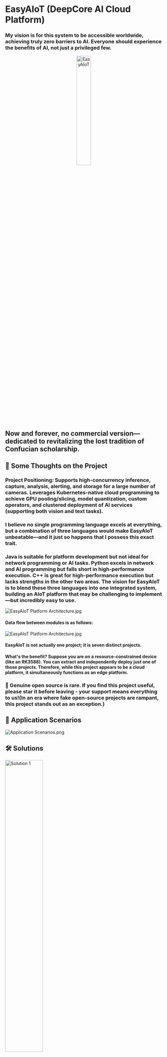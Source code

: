 # EasyAIoT (DeepCore AI Cloud Platform)

### My vision is for this system to be accessible worldwide, achieving truly zero barriers to AI. Everyone should experience the benefits of AI, not just a privileged few.

<div align="center">
    <img src=".image/logo.png" width="30%" height="30%" alt="EasyAIoT">
</div>

## Now and forever, no commercial version—dedicated to revitalizing the lost tradition of Confucian scholarship.

## 🌟 Some Thoughts on the Project

### Project Positioning: Supports high-concurrency inference, capture, analysis, alerting, and storage for a large number of cameras. Leverages Kubernetes-native cloud programming to achieve GPU pooling/slicing, model quantization, custom operators, and clustered deployment of AI services (supporting both vision and text tasks).

### I believe no single programming language excels at everything, but a combination of three languages would make EasyAIoT unbeatable—and it just so happens that I possess this exact trait.

### Java is suitable for platform development but not ideal for network programming or AI tasks. Python excels in network and AI programming but falls short in high-performance execution. C++ is great for high-performance execution but lacks strengths in the other two areas. The vision for EasyAIoT is to blend these three languages into one integrated system, building an AIoT platform that may be challenging to implement—but incredibly easy to use.

![EasyAIoT Platform Architecture.jpg](.image/iframe2.jpg)

#### Data flow between modules is as follows:

![EasyAIoT Platform Architecture.jpg](.image/iframe3.jpg)

#### EasyAIoT is not actually one project; it is seven distinct projects.

#### What's the benefit? Suppose you are on a resource-constrained device (like an RK3588). You can extract and independently deploy just one of those projects. Therefore, while this project appears to be a cloud platform, it simultaneously functions as an edge platform.

### 🌟 Genuine open source is rare. If you find this project useful, please star it before leaving - your support means everything to us!(In an era where fake open-source projects are rampant, this project stands out as an exception.)

## 🎯 Application Scenarios

![Application Scenarios.png](.image/适用场景.png)

## 🛠️ Solutions

<div>
  <img src=".image/解决方案1.png" alt="Solution 1" width="49%" style="margin-right: 10px">
  <img src=".image/解决方案2.png" alt="Solution 2" width="49%">
</div>

## 🧩 Project Structure

EasyAIoT consists of five core projects:

- **WEB Module**: Frontend management interface based on Vue
- **DEVICE Module**: Java-based device management module responsible for IoT device access and management
- **VIDEO Module**: Python-based video processing module responsible for video stream processing and transmission
- **AI Module**: Python-based artificial intelligence processing module responsible for video analysis and AI algorithm
  execution
- **TASK Module**: C++-based high-performance task processing module responsible for compute-intensive task execution

## ☁️ EasyAIoT = AI + IoT = Cloud-Edge Integrated Solution

Supports thousands of vertical scenarios with customizable AI models and algorithm development.

Deep integration empowers intelligent vision for everything: EasyAIoT constructs an efficient access and management
network for IoT devices (especially massive cameras). We deeply integrate real-time streaming technology with
cutting-edge AI to create a unified service core. This solution not only enables interoperability across heterogeneous
devices but also deeply integrates HD video streams with powerful AI analytics engines, giving surveillance systems "
intelligent eyes" – accurately enabling facial recognition, abnormal behavior analysis, risk personnel monitoring, and
perimeter intrusion detection.

![EasyAIoT Platform Architecture](.image/iframe1.jpg)

## ⚠️ Disclaimer

EasyAIoT is an open-source learning project unrelated to commercial activities. Users must comply with laws and
regulations and refrain from illegal activities. If EasyAIoT discovers user violations, it will cooperate with
authorities and report to government agencies. Users bear full legal responsibility for illegal actions and shall
compensate third parties for damages caused by usage. All EasyAIoT-related resources are used at the user's own risk.

## 📚 Official Documentation

- Documentation: http://pro.basiclab.top:9988/

## 🎮 Demo Environment

- Demo URL: http://pro.basiclab.top:8888/
- Username: admin
- Password: admin123

## ⚙️ Project Repositories

- Gitee: https://gitee.com/soaring-xiongkulu/easyaiot
- Github: https://github.com/soaring-xiongkulu/easyaiot

## 🛠️ Technology Stack

### Frontend

- **Core Framework**: Vue 3.3.8
- **Development Language**: TypeScript 5.2.2
- **Build Tool**: Vite 4.5.0
- **UI Component Library**: Ant Design Vue 4.0.7
- **State Management**: Pinia 2.1.7
- **Routing**: Vue Router 4.2.5
- **HTTP Client**: Axios/Alova 1.6.1
- **CSS**: UnoCSS 0.57.3
- **Package Manager**: pnpm 9.0.4

### Backend

- **DEVICE Module Framework**:
    - Spring Boot 2.7.18
    - Spring Boot Starter Security
    - Gateway
    - SkyWalking
    - OpenFeign
    - Sentinel
    - Nacos
    - Kafka
    - TDEngine
    - MyBatis-Plus
    - PostgreSQL
- **AI Module Framework**：
    - Python 3.11+
    - Flask
    - Flask-Cors
    - Flask-Migrate
    - Flask-SQLAlchemy
    - OpenCV (cv2)
    - Pillow (PIL.Image)
    - Ultralytics
    - Psycopg2-Binary
- **VIDEO Module Framework**：
    - Python 3.11+
    - WSDiscovery
    - Netifaces
    - Onvif-Zeep
    - Pyserial
    - Paho_Mqtt
    - Flask
    - Flask-Cors
    - Flask-Migrate
    - Flask-SQLAlchemy
    - Psycopg2-Binary
- **TASK Module Framework**：
    - C++17
    - Opencv2
    - Httplib
    - Json
    - Librknn
    - Minio-Cpp
    - Mk-Media
    - RGA
    - Logging
    - Queue
    - Thread

## 📸 Screenshots

<div>
  <img src=".image/banner/banner1001.png" alt="Screenshot 1" width="49%" style="margin-right: 10px">
  <img src=".image/banner/banner1009.jpg" alt="Screenshot 2" width="49%">
</div>
<div>
  <img src=".image/banner/banner1006.jpg" alt="Screenshot 3" width="49%" style="margin-right: 10px">
  <img src=".image/banner/banner1010.jpg" alt="Screenshot 4" width="49%">
</div>
<div>
  <img src=".image/banner/banner1015.png" alt="Screenshot 5" width="49%" style="margin-right: 10px">
  <img src=".image/banner/banner1016.jpg" alt="Screenshot 6" width="49%">
</div>
<div>
  <img src=".image/banner/banner1007.jpg" alt="Screenshot 7" width="49%" style="margin-right: 10px">
  <img src=".image/banner/banner1008.jpg" alt="Screenshot 8" width="49%">
</div>
<div>
  <img src=".image/banner/banner1019.jpg" alt="Screenshot 7" width="49%" style="margin-right: 10px">
  <img src=".image/banner/banner1020.jpg" alt="Screenshot 8" width="49%">
</div>
<div>
  <img src=".image/banner/banner1023.jpg" alt="Screenshot 7" width="49%" style="margin-right: 10px">
  <img src=".image/banner/banner1024.jpg" alt="Screenshot 8" width="49%">
</div>
<div>
  <img src=".image/banner/banner1017.jpg" alt="Screenshot 7" width="49%" style="margin-right: 10px">
  <img src=".image/banner/banner1018.jpg" alt="Screenshot 8" width="49%">
</div>
<div>
  <img src=".image/banner/banner1021.jpg" alt="Screenshot 7" width="49%" style="margin-right: 10px">
  <img src=".image/banner/banner1022.jpg" alt="Screenshot 8" width="49%">
</div>
<div>
  <img src=".image/banner/banner1013.jpg" alt="Screenshot 9" width="49%" style="margin-right: 10px">
  <img src=".image/banner/banner1014.png" alt="Screenshot 10" width="49%">
</div>
<div>
  <img src=".image/banner/banner1011.jpg" alt="Screenshot 11" width="49%" style="margin-right: 10px">
  <img src=".image/banner/banner1012.jpg" alt="Screenshot 12" width="49%">
</div>
<div>
  <img src=".image/banner/banner1003.png" alt="Screenshot 13" width="49%" style="margin-right: 10px">
  <img src=".image/banner/banner1004.png" alt="Screenshot 14" width="49%">
</div>
<div>
  <img src=".image/banner/banner1005.png" alt="Screenshot 15" width="49%" style="margin-right: 10px">
  <img src=".image/banner/banner1002.png" alt="Screenshot 16" width="49%">
</div>

## 📞 Contact Information

<div>
  <img src=".image/联系方式.jpg" alt="联系方式" width="30%" style="margin-right: 10px">
  <img src=".image/微信群.jpg" alt="联系方式" width="30%" style="margin-right: 10px">
</div>

### 🪐 Knowledge Planet:

<p>
  <img src=".image/知识星球.jpg" alt="知识星球" width="30%">
</p>

## 💰 Sponsorship

<div>
    <img src=".image/微信支付.jpg" alt="WeChat Pay" width="30%" height="30%">
    <img src=".image/支付宝支付.jpg" alt="Alipay" width="30%" height="10%">
</div>

## 🛠️ Service Support

We offer various service options to help you gain an in-depth understanding of the EasyAIoT platform and its code.
Through product documentation, technical exchange groups, paid tutorials, and more, you will receive the following
services:

| Service Item                       | Service Content                                                                                   | Service Fee | Service Method                          |
|------------------------------------|---------------------------------------------------------------------------------------------------|-------------|-----------------------------------------|
| System Deployment                  | Complete EasyAIoT deployment in the customer-specified network and hardware environment           | ¥300        | Online Deployment Support               |
| Technical Support                  | Provide solutions for issues encountered during deployment and functional usage                   | ¥100        | Online Remote Support within 30 Minutes |
| Device Access Protocol Development | Develop and provide source code for platform protocol packages based on provided device models    | ¥3000+      | Customized Development                  |
| Other Services                     | Customized development for vertical industry solutions; tailored duration and functional services | Negotiable  | Negotiable                              |

## 🙏 Acknowledgements

Thanks to the following contributors for code, feedback, donations, and support (in no particular order):
<table>
  <tbody>
    <tr>
      <td align="center" valign="top" width="11.11%"><a href="https://gitee.com/36436022" target="_blank"><img src=".image/sponsor/金鸿伟.jpg" width="80px;" alt="金鸿伟"/><br /><sub><b>金鸿伟</b></sub></a></td>
      <td align="center" valign="top" width="11.11%"><a href="javascript:void(0)" target="_blank"><img src=".image/sponsor/Best%20Yao.jpg" width="80px;" alt="Best Yao"/><br /><sub><b>Best Yao</b></sub></a></td>
      <td align="center" valign="top" width="11.11%"><a href="https://gitee.com/weiloser" target="_blank"><img src=".image/sponsor/无为而治.jpg" width="80px;" alt="无为而治"/><br /><sub><b>无为而治</b></sub></a></td>
      <td align="center" valign="top" width="11.11%"><a href="https://gitee.com/shup092_admin" target="_blank"><img src="./.image/sponsor/shup.jpg" width="80px;" alt="shup"/><br /><sub><b>shup</b></sub></a></td>
      <td align="center" valign="top" width="11.11%"><a href="https://gitee.com/gampa" target="_blank"><img src="./.image/sponsor/也许.jpg" width="80px;" alt="也许"/><br /><sub><b>也许</b></sub></a></td>
      <td align="center" valign="top" width="11.11%"><a href="https://gitee.com/leishaozhuanshudi" target="_blank"><img src="./.image/sponsor/⁰ʚᦔrꫀꪖꪑ⁰ɞ%20..jpg" width="80px;" alt="⁰ʚᦔrꫀꪖꪑ⁰ɞ ."/><br /><sub><b>⁰ʚᦔrꫀꪖꪑ⁰ɞ .</b></sub></a></td>
      <td align="center" valign="top" width="11.11%"><a href="https://gitee.com/fateson" target="_blank"><img src="./.image/sponsor/逆.jpg" width="80px;" alt="逆"/><br /><sub><b>逆</b></sub></a></td>
      <td align="center" valign="top" width="11.11%"><a href="https://gitee.com/dongGezzz_admin" target="_blank"><img src="./.image/sponsor/廖东旺.jpg" width="80px;" alt="廖东旺"/><br /><sub><b>廖东旺</b></sub></a></td>
      <td align="center" valign="top" width="11.11%"><a href="https://gitee.com/huangzhen1993" target="_blank"><img src="./.image/sponsor/黄振.jpg" width="80px;" alt="黄振"/><br /><sub><b>黄振</b></sub></a></td>
    </tr>
    <tr>
      <td align="center" valign="top" width="11.11%"><a href="https://github.com/fengchunshen" target="_blank"><img src="./.image/sponsor/春生.jpg" width="80px;" alt="春生"/><br /><sub><b>春生</b></sub></a></td>
      <td align="center" valign="top" width="11.11%"><a href="https://gitee.com/mrfox_wang" target="_blank"><img src="./.image/sponsor/贵阳王老板.jpg" width="80px;" alt="贵阳王老板"/><br /><sub><b>贵阳王老板</b></sub></a></td>
      <td align="center" valign="top" width="11.11%"><a href="https://gitee.com/haobaby" target="_blank"><img src="./.image/sponsor/hao_chen.jpg" width="80px;" alt="hao_chen"/><br /><sub><b>hao_chen</b></sub></a></td>
      <td align="center" valign="top" width="11.11%"><a href="https://gitee.com/finalice" target="_blank"><img src="./.image/sponsor/尽千.jpg" width="80px;" alt="尽千"/><br /><sub><b>尽千</b></sub></a></td>
      <td align="center" valign="top" width="11.11%"><a href="https://gitee.com/yuer629" target="_blank"><img src="./.image/sponsor/yuer629.jpg" width="80px;" alt="yuer629"/><br /><sub><b>yuer629</b></sub></a></td>
      <td align="center" valign="top" width="11.11%"><a href="https://gitee.com/cai-peikai/ai-project" target="_blank"><img src="./.image/sponsor/kong.jpg" width="80px;" alt="kong"/><br /><sub><b>kong</b></sub></a></td>
      <td align="center" valign="top" width="11.11%"><a href="https://gitee.com/HB1731276584" target="_blank"><img src="./.image/sponsor/岁月静好.jpg" width="80px;" alt="岁月静好"/><br /><sub><b>岁月静好</b></sub></a></td>
      <td align="center" valign="top" width="11.11%"><a href="https://gitee.com/hy5128" target="_blank"><img src="./.image/sponsor/Kunkka.jpg" width="80px;" alt="Kunkka"/><br /><sub><b>Kunkka</b></sub></a></td>
      <td align="center" valign="top" width="11.11%"><a href="https://gitee.com/cnlijf" target="_blank"><img src="./.image/sponsor/李江峰.jpg" width="80px;" alt="李江峰"/><br /><sub><b>李江峰</b></sub></a></td>
    </tr>
    <tr>
      <td align="center" valign="top" width="11.11%"><a href="https://gitee.com/guo-dida" target="_blank"><img src="./.image/sponsor/灬.jpg" width="80px;" alt="灬"/><br /><sub><b>灬</b></sub></a></td>
      <td align="center" valign="top" width="11.11%"><a href="https://github.com/XyhBill" target="_blank"><img src="./.image/sponsor/Mr.LuCkY.jpg" width="80px;" alt="Mr.LuCkY"/><br /><sub><b>Mr.LuCkY</b></sub></a></td>
      <td align="center" valign="top" width="11.11%"><a href="https://gitee.com/timeforeverz" target="_blank"><img src="./.image/sponsor/泓.jpg" width="80px;" alt="泓"/><br /><sub><b>泓</b></sub></a></td>
      <td align="center" valign="top" width="11.11%"><a href="https://gitee.com/mySia" target="_blank"><img src="./.image/sponsor/i.jpg" width="80px;" alt="i"/><br /><sub><b>i</b></sub></a></td>
      <td align="center" valign="top" width="11.11%"><a href="javascript:void(0)" target="_blank"><img src="./.image/sponsor/依依.jpg" width="80px;" alt="依依"/><br /><sub><b>依依</b></sub></a></td>
      <td align="center" valign="top" width="11.11%"><a href="https://gitee.com/sunbirder" target="_blank"><img src="./.image/sponsor/小菜鸟先飞.jpg" width="80px;" alt="小菜鸟先飞"/><br /><sub><b>小菜鸟先飞</b></sub></a></td>
      <td align="center" valign="top" width="11.11%"><a href="https://gitee.com/mmy0" target="_blank"><img src="./.image/sponsor/追溯未来-_-.jpg" width="80px;" alt="追溯未来"/><br /><sub><b>追溯未来</b></sub></a></td>
      <td align="center" valign="top" width="11.11%"><a href="https://gitee.com/ccqingshan" target="_blank"><img src="./.image/sponsor/青衫.jpg" width="80px;" alt="青衫"/><br /><sub><b>青衫</b></sub></a></td>
      <td align="center" valign="top" width="11.11%"><a href="https://gitee.com/jiangchunJava" target="_blank"><img src="./.image/sponsor/Fae.jpg" width="80px;" alt="Fae"/><br /><sub><b>Fae</b></sub></a></td>
    </tr>
    <tr>
      <td align="center" valign="top" width="11.11%"><a href="https://gitee.com/huang-xiangtai" target="_blank"><img src="./.image/sponsor/憨憨.jpg" width="80px;" alt="憨憨"/><br /><sub><b>憨憨</b></sub></a></td>
      <td align="center" valign="top" width="11.11%"><a href="https://gitee.com/gu-beichen-starlight" target="_blank"><img src="./.image/sponsor/文艺小青年.jpg" width="80px;" alt="文艺小青年"/><br /><sub><b>文艺小青年</b></sub></a></td>
      <td align="center" valign="top" width="11.11%"><a href="https://github.com/zhangnanchao" target="_blank"><img src="./.image/sponsor/lion.jpg" width="80px;" alt="lion"/><br /><sub><b>lion</b></sub></a></td>
      <td align="center" valign="top" width="11.11%"><a href="https://gitee.com/yupccc" target="_blank"><img src="./.image/sponsor/汪汪队立大功.jpg" width="80px;" alt="汪汪队立大功"/><br /><sub><b>汪汪队立大功</b></sub></a></td>
      <td align="center" valign="top" width="11.11%"><a href="https://gitee.com/wcjjjjjjj" target="_blank"><img src="./.image/sponsor/wcj.jpg" width="80px;" alt="wcj"/><br /><sub><b>wcj</b></sub></a></td>
      <td align="center" valign="top" width="11.11%"><a href="https://gitee.com/hufanglei" target="_blank"><img src="./.image/sponsor/🌹怒放de生命😋.jpg" width="80px;" alt="怒放de生命"/><br /><sub><b>怒放de生命</b></sub></a></td>
      <td align="center" valign="top" width="11.11%"><a href="https://gitee.com/juyunsuan" target="_blank"><img src="./.image/sponsor/蓝速传媒.jpg" width="80px;" alt="蓝速传媒"/><br /><sub><b>蓝速传媒</b></sub></a></td>
      <td align="center" valign="top" width="11.11%"><a href="https://gitee.com/achieve275" target="_blank"><img src="./.image/sponsor/Achieve_Xu.jpg" width="80px;" alt="Achieve_Xu"/><br /><sub><b>Achieve_Xu</b></sub></a></td>
      <td align="center" valign="top" width="11.11%"><a href="https://gitee.com/nicholasld" target="_blank"><img src="./.image/sponsor/NicholasLD.jpg" width="80px;" alt="NicholasLD"/><br /><sub><b>NicholasLD</b></sub></a></td>
    </tr>
    <tr>
      <td align="center" valign="top" width="11.11%"><a href="https://gitee.com/ADVISORYZ" target="_blank"><img src=".image/sponsor/ADVISORYZ.jpg" width="80px;" alt="ADVISORYZ"/><br /><sub><b>ADVISORYZ</b></sub></a></td>
      <td align="center" valign="top" width="11.11%"><a href="https://gitee.com/dongxinji" target="_blank"><img src="./.image/sponsor/take%20your%20time%20or.jpg" width="80px;" alt="take your time or"/><br /><sub><b>take your time or</b></sub></a></td>
      <td align="center" valign="top" width="11.11%"><a href="https://github.com/xu756" target="_blank"><img src="./.image/sponsor/碎碎念..jpg" width="80px;" alt="碎碎念."/><br /><sub><b>碎碎念.</b></sub></a></td>
      <td align="center" valign="top" width="11.11%"><a href="https://gitee.com/lwisme" target="_blank"><img src="./.image/sponsor/北街.jpg" width="80px;" alt="北街"/><br /><sub><b>北街</b></sub></a></td>
      <td align="center" valign="top" width="11.11%"><a href="https://gitee.com/yu-xinyan71" target="_blank"><img src="./.image/sponsor/Dorky%20TAT.jpg" width="80px;" alt="Dorky TAT"/><br /><sub><b>Dorky TAT</b></sub></a></td>
      <td align="center" valign="top" width="11.11%"><a href="https://gitee.com/chenxiaohong" target="_blank"><img src=".image/sponsor/右耳向西.jpg" width="80px;" alt="右耳向西"/><br /><sub><b>右耳向西</b></sub></a></td>
      <td align="center" valign="top" width="11.11%"><a href="https://github.com/派大星" target="_blank"><img src="./.image/sponsor/派大星.jpg" width="80px;" alt="派大星"/><br /><sub><b>派大星</b></sub></a></td>
      <td align="center" valign="top" width="11.11%"><a href="https://gitee.com/wz_vue_gitee_181" target="_blank"><img src="./.image/sponsor/棒槌🧿🍹🍹🧿.jpg" width="80px;" alt="棒槌🧿🍹🍹🧿"/><br /><sub><b>棒槌</b></sub></a></td>
      <td align="center" valign="top" width="11.11%"><a href="https://gitee.com/nctwo" target="_blank"><img src=".image/sponsor/信微输传助手.jpg" width="80px;" alt="信微输传助手"/><br /><sub><b>信微输传助手</b></sub></a></td>
    </tr>
    <tr>
      <td align="center" valign="top" width="11.11%"><a href="https://gitee.com/Yang619" target="_blank"><img src="./.image/sponsor/Chao..jpg" width="80px;" alt="Chao."/><br /><sub><b>Chao.</b></sub></a></td>
      <td align="center" valign="top" width="11.11%"><a href="https://gitee.com/lcrsd123" target="_blank"><img src=".image/sponsor/城市稻草人.jpg" width="80px;" alt="城市稻草人"/><br /><sub><b>城市稻草人</b></sub></a></td>
      <td align="center" valign="top" width="11.11%"><a href="https://gitee.com/baobaomo" target="_blank"><img src="./.image/sponsor/放学丶别走.jpg" width="80px;" alt="放学丶别走"/><br /><sub><b>放学丶别走</b></sub></a></td>
      <td align="center" valign="top" width="11.11%"><a href="https://gitee.com/Mo_bai1016" target="_blank"><img src=".image/sponsor/Bug写手墨白.jpg" width="80px;" alt="Bug写手墨白"/><br /><sub><b>Bug写手墨白</b></sub></a></td>
      <td align="center" valign="top" width="11.11%"><a href="https://gitee.com/kevinosc_admin" target="_blank"><img src=".image/sponsor/kevin.jpg" width="80px;" alt="kevin"/><br /><sub><b>kevin</b></sub></a></td>
      <td align="center" valign="top" width="11.11%"><a href="https://gitee.com/lhyicn" target="_blank"><img src=".image/sponsor/童年.jpg" width="80px;" alt="童年"/><br /><sub><b>童年</b></sub></a></td>
      <td align="center" valign="top" width="11.11%"><a href="https://gitee.com/l9999_admin" target="_blank"><img src=".image/sponsor/一往无前.jpg" width="80px;" alt="一往无前"/><br /><sub><benen>一往无前</benen></sub></a></td>
    </tr>
  </tbody>
</table>

## 📄 Open Source License

[MIT LICENSE](LICENSE)

## ©️ Copyright Notice

EasyAIoT follows the [MIT LICENSE](LICENSE). Commercial use is permitted provided original author/copyright information
is retained.

## 🌟 Star Growth Trend Chart

[![Stargazers over time](https://starchart.cc/soaring-xiongkulu/easyaiot.svg?variant=adaptive)](https://starchart.cc/soaring-xiongkulu/easyaiot)